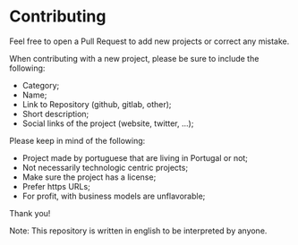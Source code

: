 # Contributing

Feel free to open a Pull Request to add new projects or correct any mistake.

When contributing with a new project, please be sure to include the following:

* Category;
* Name;
* Link to Repository (github, gitlab, other);
* Short description;
* Social links of the project (website, twitter, ...);

Please keep in mind of the following:

* Project made by portuguese that are living in Portugal or not;
* Not necessarily technologic centric projects;
* Make sure the project has a license;
* Prefer https URLs;
* For profit, with business models are unflavorable;

Thank you!

Note: This repository is written in english to be interpreted by anyone.
